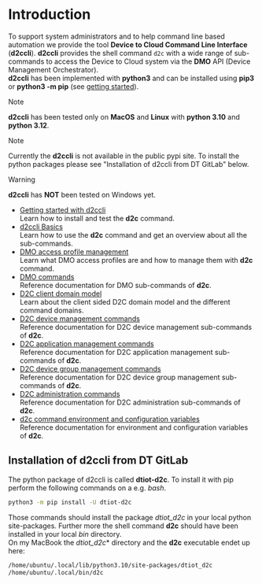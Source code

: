 # Introduction
To support system administrators and to help command line based automation we provide the tool **Device to Cloud Command Line Interface** (**d2ccli**). **d2ccli** provides the shell command ```d2c``` with a wide range of sub-commands to access the Device to Cloud system via the **DMO** API (Device Management Orchestrator).
</br>
**d2ccli** has been implemented with **python3** and can be installed using **pip3** or **python3 -m pip** (see [getting started](https://myiot-d.com/docs/device-to-cloud/command-line-interface/getting-started/)).
</br>

> [!NOTE]
> **d2ccli** has been tested only on **MacOS** and **Linux** with **python 3.10** and **python 3.12**.  

> [!NOTE]
> Currently the **d2ccli** is not available in the public pypi site. To install the python packages please see "Installation of d2ccli from DT GitLab" below.  

> [!WARNING]
> **d2ccli** has **NOT** been tested on Windows yet.  
  
- [Getting started with d2ccli](https://myiot-d.com/docs/device-to-cloud/command-line-interface/getting-started/)</br>
  Learn how to install and test the **d2c** command.
- [d2ccli Basics](https://myiot-d.com/docs/device-to-cloud/command-line-interface/basics/)</br>
  Learn how to use the **d2c** command and get an overview about all the sub-commands.
- [DMO access profile management](https://myiot-d.com/docs/device-to-cloud/command-line-interface/dmo-access-profiles-management/)</br>
  Learn what DMO access profiles are and how to manage them with **d2c** command.
- [DMO commands](https://myiot-d.com/docs/device-to-cloud/command-line-interface/dmo-commands/)</br>
  Reference documentation for DMO sub-commands of **d2c**.
- [D2C client domain model](https://myiot-d.com/docs/device-to-cloud/command-line-interface/d2c-client-domain-model/)</br>
  Learn about the client sided D2C domain model and the different command domains.
- [D2C device management commands](.https://myiot-d.com/docs/device-to-cloud/command-line-interface/device-commands/)</br>
  Reference documentation for D2C device management sub-commands of **d2c**.
- [D2C application management commands](https://myiot-d.com/docs/device-to-cloud/command-line-interface/application-commands/)</br>
  Reference documentation for D2C application management sub-commands of **d2c**.
- [D2C device group management commands](https://myiot-d.com/docs/device-to-cloud/command-line-interface/device-group-commands/)</br>
  Reference documentation for D2C device group management sub-commands of **d2c**.
- [D2C administration commands](https://myiot-d.com/docs/device-to-cloud/command-line-interface/administration-commands/)</br>
  Reference documentation for D2C administration sub-commands of **d2c**.
- [d2c command environment and configuration variables](https://myiot-d.com/docs/device-to-cloud/command-line-interface/tips/)</br>
  Reference documentation for environment and configuration variables of **d2c**.

## Installation of d2ccli from DT GitLab
The python package of d2ccli is called **dtiot-d2c**. To install it with pip perform the following commands on a e.g. *bash*.
```bash
python3 -m pip install -U dtiot-d2c
```
Those commands should install the package *dtiot_d2c* in your local python site-packages. Further more the shell command **d2c** should have been installed in your local *bin* directory.   
On my MacBook the *dtiot_d2c** directory and the **d2c** executable endet up here:
```bash
/home/ubuntu/.local/lib/python3.10/site-packages/dtiot_d2c
/home/ubuntu/.local/bin/d2c
```
